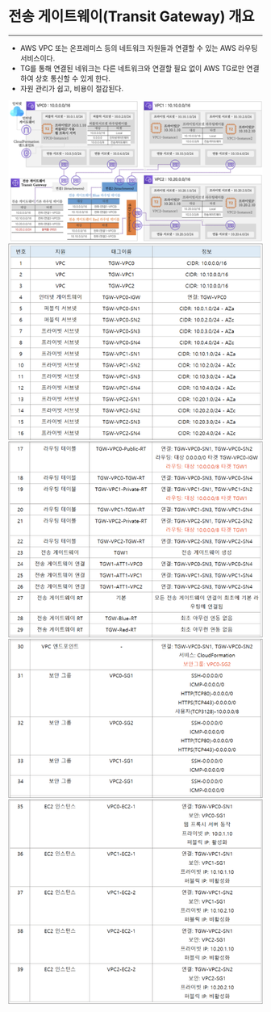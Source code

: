 # 전송 게이트웨이(Transit Gateway) 개요

---

- AWS VPC 또는 온프레미스 등의 네트워크 자원들과 연결할 수 있는 AWS 라우팅 서비스이다.
- TG를 통해 연결된 네워크는 다른 네트워크와 연결할 필요 없이 AWS TG로만 연결하여 상호 통신할 수 있게 한다.
- 자원 관리가 쉽고, 비용이 절감된다.



![](./images/transit_gateway1.png)
![](./images/transit_gateway2.png)
![](./images/transit_gateway3.png)
![](./images/transit_gateway4.png)
![](./images/transit_gateway5.png)